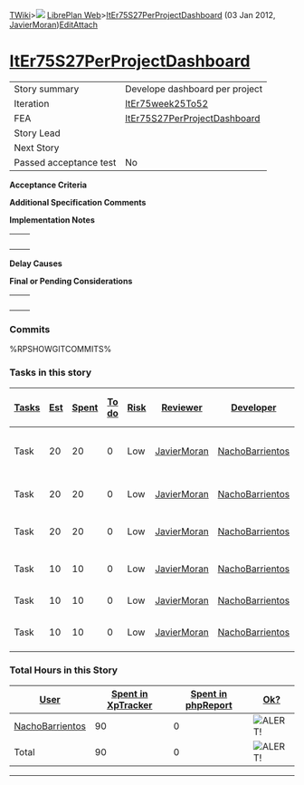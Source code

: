 [TWiki](Main_WebHome)&gt;![](/twiki/pub/TWiki/TWikiDocGraphics/web-bg-small.gif) [LibrePlan Web](LibrePlan_WebHome)&gt;[ItEr75S27PerProjectDashboard](LibrePlan_ItEr75S27PerProjectDashboard "Topic revision: 7 (03 Jan 2012 - 16:01:32)") (03 Jan 2012, [JavierMoran](Main_JavierMoran))[Edit](LibrePlan_ItEr75S27PerProjectDashboard?t=1520343686 "Edit this topic text")[Attach](/twiki/bin/attach/LibrePlan/ItEr75S27PerProjectDashboard "Attach an image or document to this topic")  

 [ItEr75S27PerProjectDashboard](LibrePlan_ItEr75S27PerProjectDashboard)
=======================================================================

|                        |                                                                        |
|------------------------|------------------------------------------------------------------------|
| Story summary          | Develope dashboard per project                                         |
| Iteration              | [ItEr75week25To52](LibrePlan_ItEr75week25To52)                         |
| FEA                    | [ItEr75S27PerProjectDashboard](LibrePlan_ItEr75S27PerProjectDashboard) |
| Story Lead             |                                                                        |
| Next Story             |                                                                        |
| Passed acceptance test | No                                                                     |

**Acceptance Criteria**

**Additional Specification Comments**

**Implementation Notes**

|     |     |
|-----|-----|
|     |     |

**Delay Causes**

**Final or Pending Considerations**

|     |     |
|-----|-----|
|     |     |

###  Commits

%RPSHOWGITCOMMITS%

###  Tasks in this story

| [Tasks](LibrePlan_ItEr75S27PerProjectDashboard?sortcol=0;table=2;up=0#sorted_table "Sort by this column") | [Est](LibrePlan_ItEr75S27PerProjectDashboard?sortcol=1;table=2;up=0#sorted_table "Sort by this column") | [Spent](LibrePlan_ItEr75S27PerProjectDashboard?sortcol=2;table=2;up=0#sorted_table "Sort by this column") | [To do](LibrePlan_ItEr75S27PerProjectDashboard?sortcol=3;table=2;up=0#sorted_table "Sort by this column") | [Risk](LibrePlan_ItEr75S27PerProjectDashboard?sortcol=4;table=2;up=0#sorted_table "Sort by this column") | [Reviewer](LibrePlan_ItEr75S27PerProjectDashboard?sortcol=5;table=2;up=0#sorted_table "Sort by this column") | [Developer](LibrePlan_ItEr75S27PerProjectDashboard?sortcol=6;table=2;up=0#sorted_table "Sort by this column") | [Task Name](LibrePlan_ItEr75S27PerProjectDashboard?sortcol=7;table=2;up=0#sorted_table "Sort by this column") | [Start Date](LibrePlan_ItEr75S27PerProjectDashboard?sortcol=8;table=2;up=0#sorted_table "Sort by this column") | [Est End Date](LibrePlan_ItEr75S27PerProjectDashboard?sortcol=9;table=2;up=0#sorted_table "Sort by this column") | [End Date](LibrePlan_ItEr75S27PerProjectDashboard?sortcol=10;table=2;up=0#sorted_table "Sort by this column") |
|-----------------------------------------------------------------------------------------------------------|---------------------------------------------------------------------------------------------------------|-----------------------------------------------------------------------------------------------------------|-----------------------------------------------------------------------------------------------------------|----------------------------------------------------------------------------------------------------------|--------------------------------------------------------------------------------------------------------------|---------------------------------------------------------------------------------------------------------------|---------------------------------------------------------------------------------------------------------------|----------------------------------------------------------------------------------------------------------------|------------------------------------------------------------------------------------------------------------------|---------------------------------------------------------------------------------------------------------------|
| Task                                                                                                      | 20                                                                                                      | 20                                                                                                        | 0                                                                                                         | Low                                                                                                      | [JavierMoran](Main_JavierMoran)                                                                              | [NachoBarrientos](Main_NachoBarrientos)                                                                       | [Global progress of the project](LibrePlan_AnA14S01PerProjectDashboard#TasK3)                                 |                                                                                                                |                                                                                                                  |                                                                                                               |
| Task                                                                                                      | 20                                                                                                      | 20                                                                                                        | 0                                                                                                         | Low                                                                                                      | [JavierMoran](Main_JavierMoran)                                                                              | [NachoBarrientos](Main_NachoBarrientos)                                                                       | [Number of tasks by status](LibrePlan_AnA14S01PerProjectDashboard#TasK1)                                      |                                                                                                                |                                                                                                                  |                                                                                                               |
| Task                                                                                                      | 20                                                                                                      | 20                                                                                                        | 0                                                                                                         | Low                                                                                                      | [JavierMoran](Main_JavierMoran)                                                                              | [NachoBarrientos](Main_NachoBarrientos)                                                                       | [Deadline violation KPI](LibrePlan_AnA14S01PerProjectDashboard#TasK2)                                         |                                                                                                                |                                                                                                                  |                                                                                                               |
| Task                                                                                                      | 10                                                                                                      | 10                                                                                                        | 0                                                                                                         | Low                                                                                                      | [JavierMoran](Main_JavierMoran)                                                                              | [NachoBarrientos](Main_NachoBarrientos)                                                                       | [Margin with deadline](LibrePlan_AnA14S01PerProjectDashboard#TasK6)                                           |                                                                                                                |                                                                                                                  |                                                                                                               |
| Task                                                                                                      | 10                                                                                                      | 10                                                                                                        | 0                                                                                                         | Low                                                                                                      | [JavierMoran](Main_JavierMoran)                                                                              | [NachoBarrientos](Main_NachoBarrientos)                                                                       | [Estimation accuracy](LibrePlan_AnA14S01PerProjectDashboard#TasK7)                                            |                                                                                                                |                                                                                                                  |                                                                                                               |
| Task                                                                                                      | 10                                                                                                      | 10                                                                                                        | 0                                                                                                         | Low                                                                                                      | [JavierMoran](Main_JavierMoran)                                                                              | [NachoBarrientos](Main_NachoBarrientos)                                                                       | [Lead/Lag in task completion](LibrePlan_AnA14S01PerProjectDashboard#TasK8)                                    |                                                                                                                |                                                                                                                  |                                                                                                               |

###  Total Hours in this Story

| [User](LibrePlan_ItEr75S27PerProjectDashboard?sortcol=0;table=3;up=0#sorted_table "Sort by this column") | [Spent in XpTracker](LibrePlan_ItEr75S27PerProjectDashboard?sortcol=1;table=3;up=0#sorted_table "Sort by this column") | [Spent in phpReport](LibrePlan_ItEr75S27PerProjectDashboard?sortcol=2;table=3;up=0#sorted_table "Sort by this column") | [Ok?](LibrePlan_ItEr75S27PerProjectDashboard?sortcol=3;table=3;up=0#sorted_table "Sort by this column") |
|----------------------------------------------------------------------------------------------------------|------------------------------------------------------------------------------------------------------------------------|------------------------------------------------------------------------------------------------------------------------|---------------------------------------------------------------------------------------------------------|
| [NachoBarrientos](Main_NachoBarrientos)                                                                  | 90                                                                                                                     | 0                                                                                                                      | ![ALERT!](/twiki/pub/TWiki/TWikiDocGraphics/warning.gif "ALERT!")                                       |
| Total                                                                                                    | 90                                                                                                                     | 0                                                                                                                      | ![ALERT!](/twiki/pub/TWiki/TWikiDocGraphics/warning.gif "ALERT!")                                       |

------------------------------------------------------------------------
